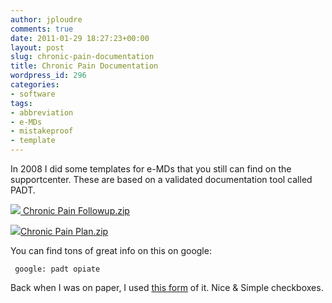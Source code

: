 ```yaml
---
author: jploudre
comments: true
date: 2011-01-29 18:27:23+00:00
layout: post
slug: chronic-pain-documentation
title: Chronic Pain Documentation
wordpress_id: 296
categories:
- software
tags:
- abbreviation
- e-MDs
- mistakeproof
- template
---
```


In 2008 I did some templates for e-MDs that you still can find on the supportcenter. These are based on a validated documentation tool called PADT.

[![](http://unchart.com/wp-content/uploads/2011/01/57-download.png) Chronic Pain Followup.zip](http://unchart.com/wp-content/uploads/2011/01/32d2a8e7d0154c8d881e7e1502ac9bb3.zip)

[![](http://unchart.com/wp-content/uploads/2011/01/57-download.png)Chronic Pain Plan.zip](http://unchart.com/wp-content/uploads/2011/01/225da8926c244d1ebb7db435f53b7479.zip)

You can find tons of great info on this on google:

     google: padt opiate
     
Back when I was on paper, I used [this form](http://unchart.com/wp-content/uploads/2011/01/PADT.pdf) of it. Nice & Simple checkboxes. 
